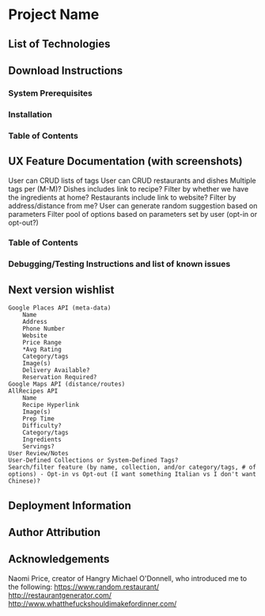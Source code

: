 # Project Name
## List of Technologies
## Download Instructions
### System Prerequisites
### Installation
### Table of Contents
## UX Feature Documentation (with screenshots)

User can CRUD lists of tags
User can CRUD restaurants and dishes
    Multiple tags per (M-M)?
    Dishes includes link to recipe?
    Filter by whether we have the ingredients at home?
    Restaurants include link to website?
    Filter by address/distance from me?
User can generate random suggestion based on parameters
    Filter pool of options based on parameters set by user (opt-in or opt-out?)

### Table of Contents
### Debugging/Testing Instructions and list of known issues
## Next version wishlist
    Google Places API (meta-data)
        Name
        Address
        Phone Number
        Website
        Price Range
        *Avg Rating
        Category/tags
        Image(s)
        Delivery Available?
        Reservation Required?
    Google Maps API (distance/routes)
    AllRecipes API
        Name
        Recipe Hyperlink
        Image(s)
        Prep Time
        Difficulty?
        Category/tags
        Ingredients
        Servings?
    User Review/Notes
    User-Defined Collections or System-Defined Tags?
    Search/filter feature (by name, collection, and/or category/tags, # of options) - Opt-in vs Opt-out (I want something Italian vs I don't want Chinese)?
## Deployment Information
## Author Attribution
## Acknowledgements

Naomi Price, creator of Hangry
Michael O'Donnell, who introduced me to the following:
    https://www.random.restaurant/
    http://restaurantgenerator.com/
    http://www.whatthefuckshouldimakefordinner.com/